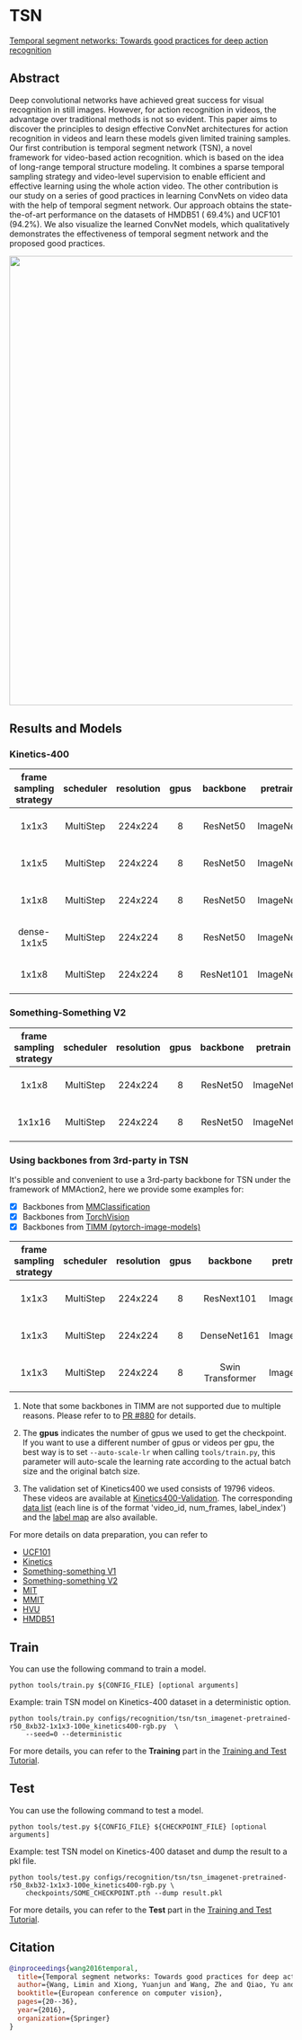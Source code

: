 # TSN

[Temporal segment networks: Towards good practices for deep action recognition](https://link.springer.com/chapter/10.1007/978-3-319-46484-8_2)

<!-- [ALGORITHM] -->

## Abstract

<!-- [ABSTRACT] -->

Deep convolutional networks have achieved great success for visual recognition in still images. However, for action recognition in videos, the advantage over traditional methods is not so evident. This paper aims to discover the principles to design effective ConvNet architectures for action recognition in videos and learn these models given limited training samples. Our first contribution is temporal segment network (TSN), a novel framework for video-based action recognition. which is based on the idea of long-range temporal structure modeling. It combines a sparse temporal sampling strategy and video-level supervision to enable efficient and effective learning using the whole action video. The other contribution is our study on a series of good practices in learning ConvNets on video data with the help of temporal segment network. Our approach obtains the state-the-of-art performance on the datasets of HMDB51 ( 69.4%) and UCF101 (94.2%). We also visualize the learned ConvNet models, which qualitatively demonstrates the effectiveness of temporal segment network and the proposed good practices.

<!-- [IMAGE] -->

<div align=center>
<img src="https://user-images.githubusercontent.com/34324155/143019237-8823045b-dfa3-45cc-a992-ee83ab9d8459.png" width="800"/>
</div>

## Results and Models

### Kinetics-400

| frame sampling strategy | scheduler | resolution | gpus | backbone  | pretrain | top1 acc | top5 acc |  testing protocol  | FLOPs | params |              config              |                           ckpt |                            log |
| :---------------------: | :-------: | :--------: | :--: | :-------: | :------: | :------: | :------: | :----------------: | :---: | :----: | :------------------------------: | -----------------------------: | -----------------------------: |
|          1x1x3          | MultiStep |  224x224   |  8   | ResNet50  | ImageNet |  72.83   |  90.65   | 25 clips x 10 crop | 103G  | 24.33M | [config](/configs/recognition/tsn/tsn_imagenet-pretrained-r50_8xb32-1x1x3-100e_kinetics400-rgb.py) | [ckpt](https://download.openmmlab.com/mmaction/v1.0/recognition/tsn/tsn_imagenet-pretrained-r50_8xb32-1x1x3-100e_kinetics400-rgb/tsn_imagenet-pretrained-r50_8xb32-1x1x3-100e_kinetics400-rgb_20220906-cd10898e.pth) | [log](https://download.openmmlab.com/mmaction/v1.0/recognition/tsn/tsn_imagenet-pretrained-r50_8xb32-1x1x3-100e_kinetics400-rgb/tsn_imagenet-pretrained-r50_8xb32-1x1x3-100e_kinetics400-rgb.log) |
|          1x1x5          | MultiStep |  224x224   |  8   | ResNet50  | ImageNet |  73.80   |  91.21   | 25 clips x 10 crop | 103G  | 24.33M | [config](/configs/recognition/tsn/tsn_imagenet-pretrained-r50_8xb32-1x1x5-100e_kinetics400-rgb.py) | [ckpt](https://download.openmmlab.com/mmaction/v1.0/recognition/tsn/tsn_imagenet-pretrained-r50_8xb32-1x1x5-100e_kinetics400-rgb/tsn_imagenet-pretrained-r50_8xb32-1x1x5-100e_kinetics400-rgb_20220906-65d68713.pth) | [log](https://download.openmmlab.com/mmaction/v1.0/recognition/tsn/tsn_imagenet-pretrained-r50_8xb32-1x1x5-100e_kinetics400-rgb/tsn_imagenet-pretrained-r50_8xb32-1x1x5-100e_kinetics400-rgb.log) |
|          1x1x8          | MultiStep |  224x224   |  8   | ResNet50  | ImageNet |  74.12   |  91.34   | 25 clips x 10 crop | 103G  | 24.33M | [config](/configs/recognition/tsn/tsn_imagenet-pretrained-r50_8xb32-1x1x8-100e_kinetics400-rgb.py) | [ckpt](https://download.openmmlab.com/mmaction/v1.0/recognition/tsn/tsn_imagenet-pretrained-r50_8xb32-1x1x8-100e_kinetics400-rgb/tsn_imagenet-pretrained-r50_8xb32-1x1x8-100e_kinetics400-rgb_20220906-2692d16c.pth) | [log](https://download.openmmlab.com/mmaction/v1.0/recognition/tsn/tsn_imagenet-pretrained-r50_8xb32-1x1x8-100e_kinetics400-rgb/tsn_imagenet-pretrained-r50_8xb32-1x1x8-100e_kinetics400-rgb.log) |
|       dense-1x1x5       | MultiStep |  224x224   |  8   | ResNet50  | ImageNet |  71.37   |  89.67   | 25 clips x 10 crop | 103G  | 24.33M | [config](/configs/recognition/tsn/tsn_imagenet-pretrained-r50_8xb32-dense-1x1x5-100e_kinetics400-rgb.py) | [ckpt](https://download.openmmlab.com/mmaction/v1.0/recognition/tsn/tsn_imagenet-pretrained-r50_8xb32-dense-1x1x5-100e_kinetics400-rgb/tsn_imagenet-pretrained-r50_8xb32-dense-1x1x5-100e_kinetics400-rgb_20220906-dcbc6e01.pth) | [log](https://download.openmmlab.com/mmaction/v1.0/recognition/tsn/tsn_imagenet-pretrained-r50_8xb32-dense-1x1x5-100e_kinetics400-rgb/tsn_imagenet-pretrained-r50_8xb32-dense-1x1x5-100e_kinetics400-rgb.log) |
|          1x1x8          | MultiStep |  224x224   |  8   | ResNet101 | ImageNet |  75.89   |  92.07   | 25 clips x 10 crop | 196G  | 43.32M | [config](/configs/recognition/tsn/tsn_imagenet-pretrained-r101_8xb32-1x1x8-100e_kinetics400-rgb.py) | [ckpt](https://download.openmmlab.com/mmaction/v1.0/recognition/tsn/tsn_imagenet-pretrained-r101_8xb32-1x1x8-100e_kinetics400-rgb/tsn_imagenet-pretrained-r101_8xb32-1x1x8-100e_kinetics400-rgb_20220906-23cff032.pth) | [log](https://download.openmmlab.com/mmaction/v1.0/recognition/tsn/tsn_imagenet-pretrained-r101_8xb32-1x1x8-100e_kinetics400-rgb/tsn_imagenet-pretrained-r101_8xb32-1x1x8-100e_kinetics400-rgb.log) |

### Something-Something V2

| frame sampling strategy | scheduler | resolution | gpus | backbone | pretrain | top1 acc | top5 acc |  testing protocol  | FLOPs  | params |              config              |                           ckpt |                            log |
| :---------------------: | :-------: | :--------: | :--: | :------: | :------: | :------: | :------: | :----------------: | :----: | :----: | :------------------------------: | -----------------------------: | -----------------------------: |
|          1x1x8          | MultiStep |  224x224   |  8   | ResNet50 | ImageNet |  32.55   |  63.27   | 25 clips x 10 crop | 32.88G | 23.87M | [config](/configs/recognition/tsn/tsn_imagenet-pretrained-r50_8xb32-1x1x8-50e_sthv2-rgb.py) | [ckpt](https://download.openmmlab.com/mmaction/v1.0/recognition/tsn/tsn_imagenet-pretrained-r50_8xb32-1x1x8-50e_sthv2-rgb/tsn_imagenet-pretrained-r50_8xb32-1x1x8-50e_sthv2-rgb_20221122-ad2dbb37.pth) | [log](https://download.openmmlab.com/mmaction/v1.0/recognition/tsn/tsn_imagenet-pretrained-r50_8xb32-1x1x8-50e_sthv2-rgb/tsn_imagenet-pretrained-r50_8xb32-1x1x8-50e_sthv2-rgb.log) |
|         1x1x16          | MultiStep |  224x224   |  8   | ResNet50 | ImageNet |  35.22   |  66.13   | 25 clips x 10 crop | 65.75G | 23.87M | [config](/configs/recognition/tsn/tsn_imagenet-pretrained-r50_8xb32-1x1x16-50e_sthv2-rgb.py) | [ckpt](https://download.openmmlab.com/mmaction/v1.0/recognition/tsn/tsn_imagenet-pretrained-r50_8xb32-1x1x16-50e_sthv2-rgb/tsn_imagenet-pretrained-r50_8xb32-1x1x16-50e_sthv2-rgb_20221122-ee13c8e2.pth) | [log](https://download.openmmlab.com/mmaction/v1.0/recognition/tsn/tsn_imagenet-pretrained-r50_8xb32-1x1x16-50e_sthv2-rgb/tsn_imagenet-pretrained-r50_8xb32-1x1x16-50e_sthv2-rgb.log) |

### Using backbones from 3rd-party in TSN

It's possible and convenient to use a 3rd-party backbone for TSN under the framework of MMAction2, here we provide some examples for:

- [x] Backbones from [MMClassification](https://github.com/open-mmlab/mmclassification/)
- [x] Backbones from [TorchVision](https://github.com/pytorch/vision/)
- [x] Backbones from [TIMM (pytorch-image-models)](https://github.com/rwightman/pytorch-image-models)

| frame sampling strategy | scheduler | resolution | gpus |     backbone     | pretrain | top1 acc | top5 acc |  testing protocol  | FLOPs | params |             config             |                         ckpt |                         log |
| :---------------------: | :-------: | :--------: | :--: | :--------------: | :------: | :------: | :------: | :----------------: | :---: | :----: | :----------------------------: | ---------------------------: | --------------------------: |
|          1x1x3          | MultiStep |  224x224   |  8   |    ResNext101    | ImageNet |  72.79   |  90.40   | 25 clips x 10 crop | 200G  | 42.95M | [config](/configs/recognition/tsn/custom_backbones/tsn_imagenet-pretrained-rn101-32x4d_8xb32-1x1x3-100e_kinetics400-rgb.py) | [ckpt](https://download.openmmlab.com/mmaction/v1.0/recognition/tsn/tsn_imagenet-pretrained-rn101-32x4d_8xb32-1x1x3-100e_kinetics400-rgb/) | [log](https://download.openmmlab.com/mmaction/v1.0/recognition/tsn/tsn_imagenet-pretrained-rn101-32x4d_8xb32-1x1x3-100e_kinetics400-rgb/tsn_imagenet-pretrained-rn101-32x4d_8xb32-1x1x3-100e_kinetics400-rgb.log) |
|          1x1x3          | MultiStep |  224x224   |  8   |   DenseNet161    | ImageNet |  72.07   |  90.15   | 25 clips x 10 crop | 195G  | 27.36M | [config](/configs/recognition/tsn/custom_backbones/tsn_imagenet-pretrained-dense161_8xb32-1x1x3-100e_kinetics400-rgb.py) | [ckpt](https://download.openmmlab.com/mmaction/v1.0/recognition/tsn/tsn_imagenet-pretrained-dense161_8xb32-1x1x3-100e_kinetics400-rgb/tsn_imagenet-pretrained-dense161_8xb32-1x1x3-100e_kinetics400-rgb_20220906-5f4c0daf.pth) | [log](https://download.openmmlab.com/mmaction/v1.0/recognition/tsn/tsn_imagenet-pretrained-dense161_8xb32-1x1x3-100e_kinetics400-rgb/tsn_imagenet-pretrained-dense161_8xb32-1x1x3-100e_kinetics400-rgb.log) |
|          1x1x3          | MultiStep |  224x224   |  8   | Swin Transformer | ImageNet |  77.03   |  92.61   | 25 clips x 10 crop | 387G  | 87.15M | [config](/configs/recognition/tsn/custom_backbones/tsn_imagenet-pretrained-swin-transformer_8xb32-1x1x3-100e_kinetics400-rgb.py) | [ckpt](https://download.openmmlab.com/mmaction/v1.0/recognition/tsn/tsn_imagenet-pretrained-swin-transformer_8xb32-1x1x3-100e_kinetics400-rgb/tsn_imagenet-pretrained-swin-transformer_8xb32-1x1x3-100e_kinetics400-rgb_20220906-65ed814e.pth) | [log](https://download.openmmlab.com/mmaction/v1.0/recognition/tsn/tsn_imagenet-pretrained-swin-transformer_8xb32-1x1x3-100e_kinetics400-rgb/tsn_imagenet-pretrained-swin-transformer_8xb32-1x1x3-100e_kinetics400-rgb.log) |

1. Note that some backbones in TIMM are not supported due to multiple reasons. Please refer to to [PR #880](https://github.com/open-mmlab/mmaction2/pull/880) for details.

2. The **gpus** indicates the number of gpus we used to get the checkpoint. If you want to use a different number of gpus or videos per gpu, the best way is to set `--auto-scale-lr` when calling `tools/train.py`, this parameter will auto-scale the learning rate according to the actual batch size and the original batch size.

3. The validation set of Kinetics400 we used consists of 19796 videos. These videos are available at [Kinetics400-Validation](https://mycuhk-my.sharepoint.com/:u:/g/personal/1155136485_link_cuhk_edu_hk/EbXw2WX94J1Hunyt3MWNDJUBz-nHvQYhO9pvKqm6g39PMA?e=a9QldB). The corresponding [data list](https://download.openmmlab.com/mmaction/dataset/k400_val/kinetics_val_list.txt) (each line is of the format 'video_id, num_frames, label_index') and the [label map](https://download.openmmlab.com/mmaction/dataset/k400_val/kinetics_class2ind.txt) are also available.

For more details on data preparation, you can refer to

- [UCF101](/tools/data/ucf101/README.md)
- [Kinetics](/tools/data/kinetics/README.md)
- [Something-something V1](/tools/data/sthv1/README.md)
- [Something-something V2](/tools/data/sthv2/README.md)
- [MIT](/tools/data/mit/README.md)
- [MMIT](/tools/data/mmit/README.md)
- [HVU](/tools/data/hvu/README.md)
- [HMDB51](/tools/data/hmdb51/README.md)

## Train

You can use the following command to train a model.

```shell
python tools/train.py ${CONFIG_FILE} [optional arguments]
```

Example: train TSN model on Kinetics-400 dataset in a deterministic option.

```shell
python tools/train.py configs/recognition/tsn/tsn_imagenet-pretrained-r50_8xb32-1x1x3-100e_kinetics400-rgb.py  \
    --seed=0 --deterministic
```

For more details, you can refer to the **Training** part in the [Training and Test Tutorial](/docs/en/user_guides/4_train_test.md).

## Test

You can use the following command to test a model.

```shell
python tools/test.py ${CONFIG_FILE} ${CHECKPOINT_FILE} [optional arguments]
```

Example: test TSN model on Kinetics-400 dataset and dump the result to a pkl file.

```shell
python tools/test.py configs/recognition/tsn/tsn_imagenet-pretrained-r50_8xb32-1x1x3-100e_kinetics400-rgb.py \
    checkpoints/SOME_CHECKPOINT.pth --dump result.pkl
```

For more details, you can refer to the **Test** part in the [Training and Test Tutorial](/docs/en/user_guides/4_train_test.md).

## Citation

```BibTeX
@inproceedings{wang2016temporal,
  title={Temporal segment networks: Towards good practices for deep action recognition},
  author={Wang, Limin and Xiong, Yuanjun and Wang, Zhe and Qiao, Yu and Lin, Dahua and Tang, Xiaoou and Van Gool, Luc},
  booktitle={European conference on computer vision},
  pages={20--36},
  year={2016},
  organization={Springer}
}
```
